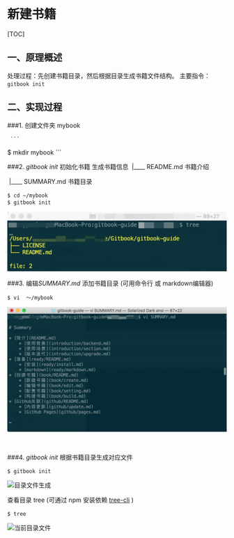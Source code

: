 # 新建书籍

[TOC]

##  一、原理概述

处理过程：先创建书籍目录，然后根据目录生成书籍文件结构。 
主要指令： `gitbook init`



## 二、实现过程

###1. 创建文件夹  mybook    

     ```
$ mkdir mybook
     ```



###2. *gitbook init* 初始化书籍  生成书籍信息
​	|____ README.md   书籍介绍

​	|____ SUMMARY.md  书籍目录

```
$ cd ~/mybook  
$ gitbook init 
```

![初始化图像](init.jpg)      

###3.  编辑*SUMMARY.md* 添加书籍目录  (可用命令行 或 markdown编辑器)

```
$ vi  ～/mybook
```

![目录编辑](constructor-tree.jpg)

​		

###4. *gitbook init* 根据书籍目录生成对应文件

```
$ gitbook init
```

![目录文件生成](/Users/zhangyanling/Studyspace/Gitbook/gitbook-guide/book/constructor-init.jpg)

查看目录 tree (可通过 npm 安装依赖 [tree-cli](https://www.npmjs.com/package/tree-cli) )

```
$ tree
```

![当前目录文件](/Users/zhangyanling/Studyspace/Gitbook/gitbook-guide/book/constructor-tree-file.jpg)